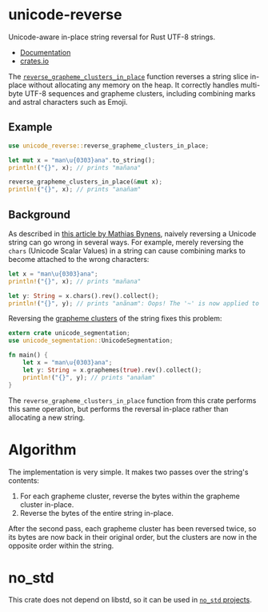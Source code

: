 # unicode-reverse

Unicode-aware in-place string reversal for Rust UTF-8 strings.

* [Documentation](https://docs.rs/unicode-reverse)
* [crates.io](https://crates.io/crates/unicode-reverse)

The [`reverse_grapheme_clusters_in_place`][0] function reverses a string slice in-place without
allocating any memory on the heap.  It correctly handles multi-byte UTF-8 sequences and
grapheme clusters, including combining marks and astral characters such as Emoji.

## Example

```rust
use unicode_reverse::reverse_grapheme_clusters_in_place;

let mut x = "man\u{0303}ana".to_string();
println!("{}", x); // prints "mañana"

reverse_grapheme_clusters_in_place(&mut x);
println!("{}", x); // prints "anañam"
```

## Background

As described in [this article by Mathias Bynens][1], naively reversing a Unicode string can go
wrong in several ways. For example, merely reversing the `chars` (Unicode Scalar Values) in a
string can cause combining marks to become attached to the wrong characters:

```rust
let x = "man\u{0303}ana";
println!("{}", x); // prints "mañana"

let y: String = x.chars().rev().collect();
println!("{}", y); // prints "anãnam": Oops! The '~' is now applied to the 'a'.
```

Reversing the [grapheme clusters][2] of the string fixes this problem:

```rust
extern crate unicode_segmentation;
use unicode_segmentation::UnicodeSegmentation;

fn main() {
    let x = "man\u{0303}ana";
    let y: String = x.graphemes(true).rev().collect();
    println!("{}", y); // prints "anañam"
}
```

The `reverse_grapheme_clusters_in_place` function from this crate performs this same operation,
but performs the reversal in-place rather than allocating a new string.

# Algorithm

The implementation is very simple. It makes two passes over the string's contents:

1. For each grapheme cluster, reverse the bytes within the grapheme cluster in-place.
2. Reverse the bytes of the entire string in-place.

After the second pass, each grapheme cluster has been reversed twice, so its bytes are now back
in their original order, but the clusters are now in the opposite order within the string.

# no_std

This crate does not depend on libstd, so it can be used in [`no_std` projects][3].

[0]: https://docs.rs/unicode-reverse/*/unicode_reverse/fn.reverse_grapheme_clusters_in_place.html
[1]: https://mathiasbynens.be/notes/javascript-unicode
[2]: http://www.unicode.org/reports/tr29/#Grapheme_Cluster_Boundaries
[3]: https://doc.rust-lang.org/book/no-stdlib.html
